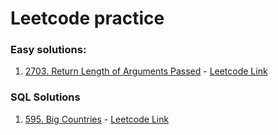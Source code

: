 # Leetcode practice

### Easy solutions:

1. [2703. Return Length of Arguments Passed](./2703.%20Return%20Length%20of%20Arguments%20Passed) - [Leetcode Link]( https://leetcode.com/problems/return-length-of-arguments-passed)


### SQL Solutions
1. [595. Big Countries](SQL-Practice-Questions/595-big-countries.sql) - [Leetcode Link](https://leetcode.com/problems/big-countries)